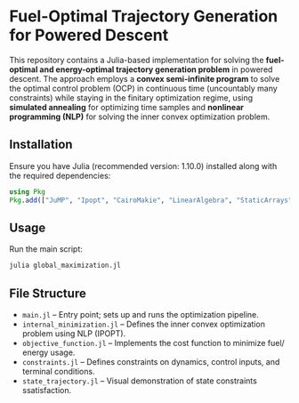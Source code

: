 # Fuel-Optimal Trajectory Generation for Powered Descent

This repository contains a Julia-based implementation for solving the **fuel-optimal and energy-optimal trajectory generation problem** in powered descent. The approach employs a **convex semi-infinite program** to solve the optimal control problem (OCP) in continuous time (uncountably many constraints) while staying in the finitary optimization regime, using **simulated annealing** for optimizing time samples and **nonlinear programming (NLP)** for solving the inner convex optimization problem.

## Installation

Ensure you have Julia (recommended version: 1.10.0) installed along with the required dependencies:

```julia
using Pkg
Pkg.add(["JuMP", "Ipopt", "CairoMakie", "LinearAlgebra", "StaticArrays", "Dates", "Serialization", "Optim", "Random", "LaTeXStrings"])
```

## Usage

Run the main script:

```julia
julia global_maximization.jl
```

## File Structure

- `main.jl` – Entry point; sets up and runs the optimization pipeline.
- `internal_minimization.jl` – Defines the inner convex optimization problem using NLP (IPOPT).
- `objective_function.jl` – Implements the cost function to minimize fuel/ energy usage.
- `constraints.jl` – Defines constraints on dynamics, control inputs, and terminal conditions.
- `state_trajectory.jl` – Visual demonstration of state constraints ssatisfaction.
